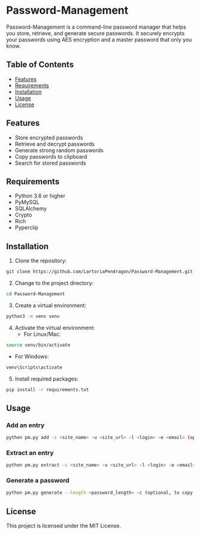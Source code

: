 # Password-Management

Password-Management is a command-line password manager that helps you store, retrieve, and generate secure passwords. It securely encrypts your passwords using AES encryption and a master password that only you know.

## Table of Contents

- [Features](#features)
- [Requirements](#requirements)
- [Installation](#installation)
- [Usage](#usage)
- [License](#license)

## Features

- Store encrypted passwords
- Retrieve and decrypt passwords
- Generate strong random passwords
- Copy passwords to clipboard
- Search for stored passwords

## Requirements

- Python 3.6 or higher
- PyMySQL
- SQLAlchemy
- Crypto
- Rich
- Pyperclip

## Installation

1. Clone the repository:
```bash
git clone https://github.com/LartoriaPendragon/Password-Management.git
```

2. Change to the project directory:
```bash
cd Password-Management
```

3. Create a virtual environment:
```bash
python3 -m venv venv
```

4. Activate the virtual environment:
   - For Linux/Mac:
```bash
source venv/bin/activate
```
   - For Windows:
```bash
venv\Scripts\activate
```

5. Install required packages:
```bash
pip install -r requirements.txt
```


## Usage

### Add an entry
```bash
python pm.py add -s <site_name> -u <site_url> -l <login> -e <email> (optional)
```

### Extract an entry
```bash
python pm.py extract -s <site_name> -u <site_url> -l <login> -e <email> (optional) -c (optional, to copy password to clipboard)
```

### Generate a password
```bash
python pm.py generate --length <password_length> -c (optional, to copy password to clipboard)
```

## License

This project is licensed under the MIT License.
